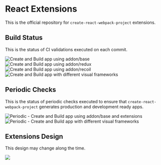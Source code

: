 # React Extensions

This is the official repository for `create-react-webpack-project` extensions.

## Build Status

This is the status of CI validations executed on each commit.

![Create and Build app using addon/base](https://github.com/Create-Node-App/react-webpack-extensions/workflows/Create%20and%20Build%20app%20using%20addon/base/badge.svg)
![Create and Build app using addon/redux](https://github.com/Create-Node-App/react-webpack-extensions/workflows/Create%20and%20Build%20app%20using%20addon/redux/badge.svg)
![Create and Build app using addon/recoil](https://github.com/Create-Node-App/react-webpack-extensions/workflows/Create%20and%20Build%20app%20using%20addon/recoil/badge.svg)
![Create and Build app with different visual frameworks](https://github.com/Create-Node-App/react-webpack-extensions/workflows/Create%20and%20Build%20app%20with%20different%20visual%20frameworks/badge.svg)

## Periodic Checks

This is the status of periodic checks executed to ensure that `create-react-webpack-project` generates production and development ready apps.

![Periodic - Create and Build app using addon/base and extensions](https://github.com/Create-Node-App/react-webpack-extensions/workflows/Periodic%20-%20Create%20and%20Build%20app%20using%20addon/base%20and%20extensions/badge.svg)
![Periodic - Create and Build app with different visual frameworks](https://github.com/Create-Node-App/react-webpack-extensions/workflows/Periodic%20-%20Create%20and%20Build%20app%20with%20different%20visual%20frameworks/badge.svg)

## Extensions Design

This design may change along the time.

![](https://user-images.githubusercontent.com/17727170/94766288-ce324e80-0381-11eb-99df-8472a1b17d03.png)
